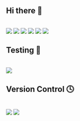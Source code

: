 ## Hi there 👋
<br/>

<img src='https://img.shields.io/badge/html5-%23E34F26.svg?style=for-the-badge&logo=html5&logoColor=white' />
<img src='https://img.shields.io/badge/CSS3-1572B6?style=for-the-badge&logo=css3&logoColor=white' />
<img src='https://img.shields.io/badge/javascript-%23323330.svg?style=for-the-badge&logo=javascript&logoColor=%23F7DF1E' />
<img src='https://img.shields.io/badge/TypeScript-007ACC?style=for-the-badge&logo=typescript&logoColor=white' />
<img src='https://img.shields.io/badge/php-%23777BB4.svg?style=for-the-badge&logo=php&logoColor=white' />
<img src='https://img.shields.io/badge/python-3670A0?style=for-the-badge&logo=python&logoColor=ffdd54' />

## Testing 🧪
<br/>

<img src='https://img.shields.io/badge/-jest-%23C21325?style=for-the-badge&logo=jest&logoColor=white' />

## Version Control 🕓
<br/>

<img src='https://img.shields.io/badge/git-%23F05033.svg?style=for-the-badge&logo=git&logoColor=white' />
<img src='https://img.shields.io/badge/github-%23121011.svg?style=for-the-badge&logo=github&logoColor=white' />


